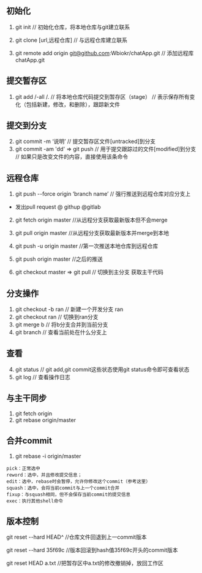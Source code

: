 ## 初始化
1. git init 
// 初始化仓库，将本地仓库与git建立联系

2. git clone [url,远程仓库]
// 与远程仓库建立联系

3. git remote add origin git@github.com:Wbiokr/chatApp.git
// 添加远程库chatApp.git

## 提交暂存区
1. git add <change files>/-all /.
// 将本地仓库代码提交到暂存区（stage）
// 表示保存所有变化（包括新建，修改，和删除），跟踪新文件

## 提交到分支
2. git commit -m ‘说明’
// 提交暂存区文件[untracked]到分支
3. git commit -am 'dd' => git push 
// 用于提交跟踪过的文件[modified]到分支
// 如果只是改变文件的内容，直接使用该条命令

## 远程仓库
1. git push --force origin ‘branch name’
// 强行推送到远程仓库对应分支上
- 发出pull request 
    @ githup @gitlab
    
2. git fetch origin master
//从远程分支获取最新版本但不会merge

2. git pull origin master
//从远程分支获取最新版本并merge到本地

4. git push -u origin master 
//第一次推送本地仓库到远程仓库

5. git push origin master
//之后的推送

6. git checkout master  => git pull 
// 切换到主分支 获取主干代码

## 分支操作
1. git checkout -b ran
// 新建一个开发分支 ran
2. git checkout ran
// 切换到ran分支
3. git merge b
// 将b分支合并到当前分支
4. git branch
// 查看当前处在什么分支上

## 查看
4. git status
// git add,git commit这些状态使用git status命令即可查看状态
5. git log // 查看操作日志

## 与主干同步
1. git fetch origin
2. git rebase origin/master

## 合并commit 
1. git rebase -i origin/master
```
pick：正常选中
reword：选中，并且修改提交信息；
edit：选中，rebase时会暂停，允许你修改这个commit（参考这里）
squash：选中，会将当前commit与上一个commit合并
fixup：与squash相同，但不会保存当前commit的提交信息
exec：执行其他shell命令
```

## 版本控制
git reset --hard HEAD^ //仓库文件回退到上一commit版本

git reset --hard 35f69c //版本回滚到hash值35f69c开头的commit版本

git reset HEAD a.txt //把暂存区中a.txt的修改撤销掉，放回工作区

